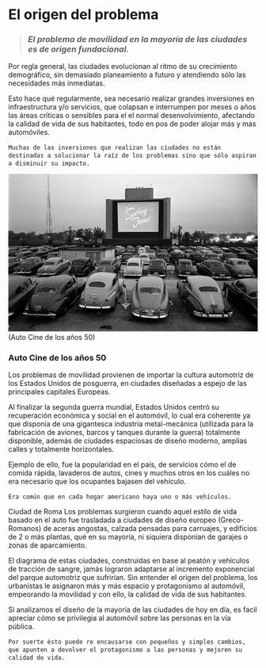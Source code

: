 # El origen del problema

>### *El problema de movilidad en la mayoría de las ciudades es de origen fundacional.*

Por regla general, las ciudades evolucionan al ritmo de su crecimiento demográfico, sin demasiado planeamiento a futuro y atendiendo sólo las necesidades más inmediatas.

Esto hace qué regularmente, sea necesario realizar grandes inversiones en infraestructura y/o servicios, que colapsan e interrumpen por meses o años las áreas críticas o sensibles para el el normal desenvolvimiento, afectando la calidad de vida de sus habitantes, todo en pos de poder alojar más y más automóviles.

    Muchas de las inversiones que realizan las ciudades no están destinadas a solucionar la raíz de los problemas sino que sólo aspiran a disminuir su impacto.

![Auto Cine de los años 50](el_origen_del_problema-2.jpg)(Auto Cine de los años 50)

### Auto Cine de los años 50
Los problemas de movilidad provienen de importar la cultura automotriz de los Estados Unidos de posguerra, en ciudades diseñadas a espejo de las principales capitales Europeas.

Al finalizar la segunda guerra mundial, Estados Unidos centró su recuperación económica y social en el automóvil, lo cual era coherente ya que disponía de una gigantesca industria metal-mecánica (utilizada para la fabricación de aviones, barcos y tanques durante la guerra) totalmente disponible, además de ciudades espaciosas de diseño moderno, amplias calles y totalmente horizontales.

Ejemplo de ello, fue la popularidad en el país, de servicios cómo el de comida rápida, lavaderos de autos, cines y muchos otros en los cuáles no era necesario que los ocupantes bajasen del vehículo.

    Era común que en cada hogar americano haya uno o más vehículos.  


Ciudad de Roma
Los problemas surgieron cuando aquel estilo de vida basado en el auto fue trasladada a ciudades de diseño europeo (Greco-Romanos) de aceras angostas, calzada pensadas para carruajes, y edificios de 2 o más plantas, qué en su mayoría, ni siquiera disponían de garajes o zonas de aparcamiento.

El diagrama de estas ciudades, construidas en base al peatón y vehículos de tracción de sangre, jamás lograron adaptarse al incremento exponencial del parque automotriz que sufrirían.
Sin entender el origen del problema, los urbanistas le asignaron más y más espacio y protagonismo al automóvil, empeorando la movilidad y  con ello, la calidad de vida de sus habitantes.

Si analizamos el diseño de la mayoría de las ciudades de hoy en día, es facil apreciar cómo se privilegia al automóvil sobre las personas en la vía pública.

    Por suerte ésto puede re encausarse con pequeños y simples cambios, que apunten a devolver el protagonismo a las personas y mejoren su calidad de vida.
